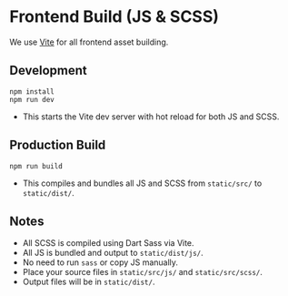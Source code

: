 # Frontend Build (JS & SCSS)

We use [Vite](https://vitejs.dev/) for all frontend asset building.

## Development

```
npm install
npm run dev
```
- This starts the Vite dev server with hot reload for both JS and SCSS.

## Production Build

```
npm run build
```
- This compiles and bundles all JS and SCSS from `static/src/` to `static/dist/`.

## Notes

- All SCSS is compiled using Dart Sass via Vite.
- All JS is bundled and output to `static/dist/js/`.
- No need to run `sass` or copy JS manually.
- Place your source files in `static/src/js/` and `static/src/scss/`.
- Output files will be in `static/dist/`. 